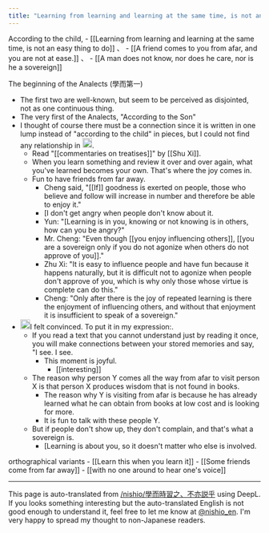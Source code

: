 ```yaml
---
title: "Learning from learning and learning at the same time, is not an easy thing to do"
---
```


According to the child,
    - [[Learning from learning and learning at the same time, is not an easy thing to do]] 、
    - [[A friend comes to you from afar, and you are not at ease.]] 、
    - [[A man does not know, nor does he care, nor is he a sovereign]]

The beginning of the Analects (學而第一)
- The first two are well-known, but seem to be perceived as disjointed, not as one continuous thing.
- The very first of the Analects, "According to the Son"
- I thought of course there must be a connection since it is written in one lump instead of "according to the child" in pieces, but I could not find any relationship in <img src='https://scrapbox.io/api/pages/nishio-en/nishio/icon' alt='nishio.icon' height="19.5"/>.
    - Read "[[commentaries on treatises]]" by [[Shu Xi]].
    - When you learn something and review it over and over again, what you've learned becomes your own. That's where the joy comes in.
    - Fun to have friends from far away.
        - Cheng said, "[[If]] goodness is exerted on people, those who believe and follow will increase in number and therefore be able to enjoy it."
        - [I don't get angry when people don't know about it.
        - Yun: "[Learning is in you, knowing or not knowing is in others, how can you be angry?"
        - Mr. Cheng: "Even though [[you enjoy influencing others]], [[you are a sovereign only if you do not agonize when others do not approve of you]]."
        - Zhu Xi: "It is easy to influence people and have fun because it happens naturally, but it is difficult not to agonize when people don't approve of you, which is why only those whose virtue is complete can do this."
        - Cheng: "Only after there is the joy of repeated learning is there the enjoyment of influencing others, and without that enjoyment it is insufficient to speak of a sovereign."
- <img src='https://scrapbox.io/api/pages/nishio-en/nishio/icon' alt='nishio.icon' height="19.5"/>I felt convinced. To put it in my expression:.
    - If you read a text that you cannot understand just by reading it once, you will make connections between your stored memories and say, "I see. I see.
        - This moment is joyful.
            - [[interesting]]
    - The reason why person Y comes all the way from afar to visit person X is that person X produces wisdom that is not found in books.
        - The reason why Y is visiting from afar is because he has already learned what he can obtain from books at low cost and is looking for more.
        - It is fun to talk with these people Y.
    - But if people don't show up, they don't complain, and that's what a sovereign is.
        - [Learning is about you, so it doesn't matter who else is involved.

orthographical variants
    - [[Learn this when you learn it]]
    - [[Some friends come from far away]]
    - [[with no one around to hear one's voice]]

---
This page is auto-translated from [/nishio/學而時習之、不亦説乎](https://scrapbox.io/nishio/學而時習之、不亦説乎) using DeepL. If you looks something interesting but the auto-translated English is not good enough to understand it, feel free to let me know at [@nishio_en](https://twitter.com/nishio_en). I'm very happy to spread my thought to non-Japanese readers.